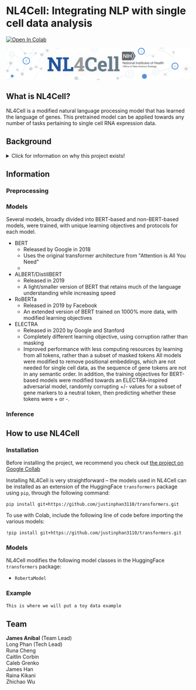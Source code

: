 # NL4Cell: Integrating NLP with single cell data analysis
[![Open In Colab](https://colab.research.google.com/assets/colab-badge.svg)](https://colab.research.google.com/drive/1z0N8pN04WOuvCxl9lK2nArOafS6X6hpf?usp=sharing)

![NL4Cell](./images/banner.png)
## What is NL4Cell?
NL4Cell is a modified natural language processing model that has learned the language of genes. This pretrained model can be applied towards any number of tasks pertaining to single cell RNA expression data.

## Background
<details>
  <summary>Click for information on why this project exists!</summary>
  

### Natural Language Processing
Natural language processing (NLP) has taken the world by storm. In NLP, the objective is to create artificial intelligence (AI) that is able to read and determine meaning behind language just as a human would. While this has led to some interesting linguistic applications, the technology behind language comprehension can be adapted to various domains including biological data.

Recently there has been a paradigm shift in how people train and use language models. Rather than creating and fully training a model for a singular task, large pretrained models have been created (e.g. BERT, GPT-3, etc.) that have a generalized fluency over language. Then individuals with specific aims can copy these pretrained models and "fine tune" them in order to make it more applicable to their specific tasks. For example, a team interested in medical record analysis can download a pretrained model which learned English from mining Wikipedia, and then they can fine tune the model on their smaller electronic health record database. The model's generalized knowledge of English gained from Wikipedia transfers over to a more specific task which helps combat overfitting and saves time on training. 

### Single Cell Sequencing
Single-cell cytometry allows us to view the protein expression profiles on an individual cellular basis. In short: we can look at *exactly* what proteins a cell is using an how much it is using them. This has revolutionized the way we can study biology by being able to describe the activities and inner-workings of cells in an extremely high-resolution.

There are too many applications of cytometry to enumerate here (futher complicated by how rapidly the field is developing), but there numerous tasks and applications which allow us to gain valueable insight into how both healthy and diseased cells operate spanning applications from embrology to cancer to diabetes.

### What do they have to do with each other?
So what does natural language processing have to do with single-cell data? 

Imagine you have a document. That document is comprised of words which have relationships to each other and together form the meaning for the document. There are combinations of words that make sense, and those that don't. For example we could say, "the mouse eats cheese," and the words come together in a way that makes sense syntactically and logically. On the contrary we can also say "the ladder eats cheese" which doesn't logically make sense-- a ladder and cheese don't typically go together. Language models are able to tell what makes sense and what doesn't by learning from example and gaining a general "understanding" of a language.

Now we can extend this concept to single cell data. Rather than a document comprised of words with lexical meaning, think about it in terms of a cell comprised of genes with biological meaning. We can reapply the same concepts from NLP to learn a new language, but rather than learning the meaning of words in a dictionary it learns the genes in a genome. Just as we could create a model that understands that "the mouse eats the cheese" makes more sense than "the ladder eats the cheese," we could create a model that can intuitively understand that a cell with `[CD4+, CD8-, CD20-]` makes a lot more sense than `[CD4+, CD8+, CD20+]`. This generalized understanding can then be applied towards any number of tasks just like one of the large pretrained models like GPT-3.

</details>

## Information

### Preprocessing

### Models
Several models, broadly divided into BERT-based and non-BERT-based models, were trained, with unique learning objectives and protocols for each model.
* BERT
    * Released by Google in 2018
    * Uses the original transformer architecture from "Attention is All You Need"
    * 
* ALBERT/DistillBERT
    * Released in 2019
    * A light/smaller version of BERT that retains much of the language understanding while increasing speed
* RoBERTa
    * Released in 2019 by Facebook
    * An extended version of BERT trained on 1000% more data, with modified learning objectives
* ELECTRA
    * Released in 2020 by Google and Stanford
    * Completely different learning objective, using corruption rather than masking
    * Improved performance with less computing resources by learning from all tokens, rather than a subset of masked tokens
All models were modified to remove positional embeddings, which are not needed for single cell data, as the sequence of gene tokens are not in any semantic order. In addition, the training objectives for BERT-based models were modified towards an ELECTRA-inspired adversarial model, randomly corrupting +/- values for a subset of gene markers to a neutral token, then predicting whether these tokens were + or -.


### Inference

## How to use NL4Cell

### Installation

Before installing the project, we recommend you check out [the project on Google Collab](#Null)

Installing NL4Cell is very straightforward – the models used in NL4Cell can be installed as an extension of the HuggingFace ```transformers``` package using ```pip```, through the following command:
```
pip install git+https://github.com/justinphan3110/transformers.git
```

To use with Colab, include the following line of code before importing the various models:
```
!pip install git+https://github.com/justinphan3110/transformers.git
```

### Models
NL4Cell modifies the following model classes in the HuggingFace ```transformers``` package:
* ```RobertaModel```


### Example
```
This is where we will put a toy data example
```

## Team
**James Anibal** (Team Lead) \
Long Phan (Tech Lead) \
Runa Cheng \
Caitlin Corbin \
Caleb Grenko \
James Han \
Raina Kikani \
Zhichao Wu
